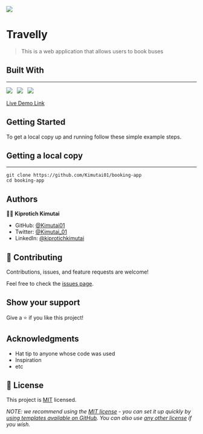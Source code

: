 ![](https://img.shields.io/badge/Kiprotich-kimutai-yellow?labelColor=blue)&nbsp;

# Travelly

> This is a web application that allows users to book buses

## Built With

---

![](https://img.shields.io/badge/Rails-black)&nbsp;&nbsp;&nbsp;![](https://img.shields.io/badge/Ruby-red)&nbsp;&nbsp;&nbsp;![](https://img.shields.io/badge/CSS-Yellow)

[Live Demo Link](https://quiet-mountain-19567.herokuapp.com/)

## Getting Started

To get a local copy up and running follow these simple example steps.

## Getting a local copy

---

```
git clone https://github.com/Kimutai01/booking-app
cd booking-app
```

## Authors

👤👤 **Kiprotich Kimutai**

- GitHub: [@Kimutai01](https://github.com/Kimutai01)
- Twitter: [@Kimutai_01](https://twitter.com/Kimutai_01?s=09)
- LinkedIn: [@kiprotichkimutai](https://www.linkedin.com/m/in/kimutai-kiprotich-1b5045216)

## 🤝 Contributing

Contributions, issues, and feature requests are welcome!

Feel free to check the [issues page](../../issues/).

## Show your support

Give a ⭐️ if you like this project!

## Acknowledgments

- Hat tip to anyone whose code was used
- Inspiration
- etc

## 📝 License

This project is [MIT](./LICENSE) licensed.

_NOTE: we recommend using the [MIT license](https://choosealicense.com/licenses/mit/) - you can set it up quickly by [using templates available on GitHub](https://docs.github.com/en/communities/setting-up-your-project-for-healthy-contributions/adding-a-license-to-a-repository). You can also use [any other license](https://choosealicense.com/licenses/) if you wish._
